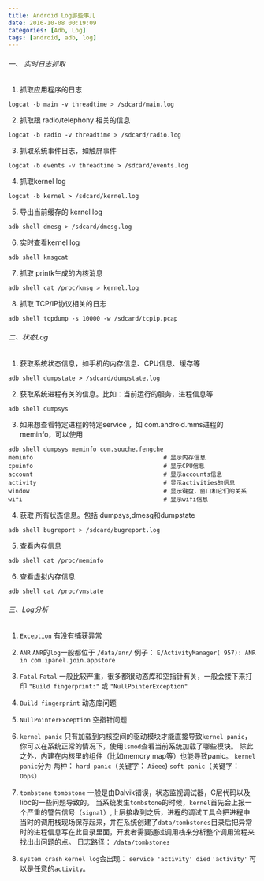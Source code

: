 ```yaml
---
title: Android Log那些事儿
date: 2016-10-08 00:19:09
categories: [Adb, Log]
tags: [android, adb, log]
---
```


###### 一、 实时日志抓取
1. 抓取应用程序的日志
```
logcat -b main -v threadtime > /sdcard/main.log
```

<!--more-->

2. 抓取跟 radio/telephony 相关的信息
```
logcat -b radio -v threadtime > /sdcard/radio.log
```

3. 抓取系统事件日志，如触屏事件
```
logcat -b events -v threadtime > /sdcard/events.log
```

4. 抓取kernel log
```
logcat -b kernel > /sdcard/kernel.log
```

5. 导出当前缓存的 kernel log
```
adb shell dmesg > /sdcard/dmesg.log
```

6. 实时查看kernel log
```
adb shell kmsgcat
```

7. 抓取 printk生成的内核消息
```
adb shell cat /proc/kmsg > kernel.log
```

8. 抓取 TCP/IP协议相关的日志
```
adb shell tcpdump -s 10000 -w /sdcard/tcpip.pcap
```

###### 二、状态Log
1. 获取系统状态信息，如手机的内存信息、CPU信息、缓存等
```
adb shell dumpstate > /sdcard/dumpstate.log
```

2. 获取系统进程有关的信息。比如：当前运行的服务，进程信息等
```
adb shell dumpsys
```

3. 如果想查看特定进程的特定service ，如 com.android.mms进程的meminfo，可以使用
```
adb shell dumpsys meminfo com.souche.fengche
meminfo                                     # 显示内存信息
cpuinfo                                     # 显示CPU信息
account                                     # 显示accounts信息
activity                                    # 显示activities的信息
window                                      # 显示键盘，窗口和它们的关系
wifi                                        # 显示wifi信息
```

4. 获取 所有状态信息。包括 dumpsys,dmesg和dumpstate
```
adb shell bugreport > /sdcard/bugreport.log
```

5. 查看内存信息
```
adb shell cat /proc/meminfo
```

6. 查看虚拟内存信息
```
adb shell cat /proc/vmstate
```

###### 三、Log分析
1. ``Exception``
有没有捕获异常

2. ``ANR``
``ANR``的``log``一般都位于 ``/data/anr/``
例子： ``E/ActivityManager( 957): ANR in com.ipanel.join.appstore``

3. ``Fatal``
``Fatal`` 一般比较严重，很多都很动态库和空指针有关，一般会接下来打印 ``"Build fingerprint:"`` 或 ``"NullPointerException"``

4. ``Build fingerprint``
动态库问题

5. ``NullPointerException``
空指针问题

6. ``kernel panic``
只有加载到内核空间的驱动模块才能直接导致``kernel panic``，你可以在系统正常的情况下，使用``lsmod``查看当前系统加载了哪些模块。
除此之外，内建在内核里的组件（比如memory map等）也能导致panic。
``kernel panic``分为 两种：
``hard panic``（关键字： ``Aieee``)
``soft panic``（关键字： ``Oops``）

7. ``tombstone``
``tombstone`` 一般是由Dalvik错误，状态监视调试器，C层代码以及libc的一些问题导致的。
当系统发生``tombstone``的时候，``kernel``首先会上报一个严重的警告信号（``signal``）,上层接收到之后，进程的调试工具会把进程中当时的调用栈现场保存起来，并在系统创建了``data/tombstones``目录后把异常时的进程信息写在此目录里面，开发者需要通过调用栈来分析整个调用流程来找出出问题的点。
日志路径： ``/data/tombstones``

8. ``system crash``
``kernel log``会出现： ``service 'activity' died``
``'activity'`` 可以是任意的``activity``。

